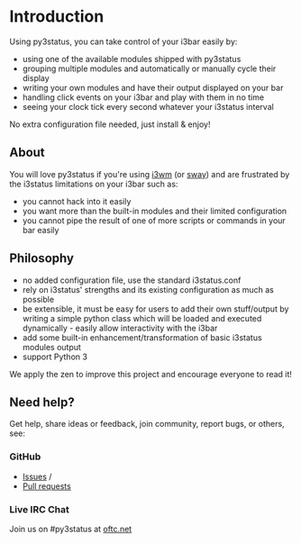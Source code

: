 # Introduction

Using py3status, you can take control of your i3bar easily by:

- using one of the available modules shipped with py3status
- grouping multiple modules and automatically or manually cycle their display
- writing your own modules and have their output displayed on your bar
- handling click events on your i3bar and play with them in no time
- seeing your clock tick every second whatever your i3status interval

No extra configuration file needed, just install & enjoy!

## About

You will love py3status if you're using [i3wm](https://i3wm.org) (or
[sway](https://swaywm.org)) and are frustrated by the i3status
limitations on your i3bar such as:

- you cannot hack into it easily
- you want more than the built-in modules and their limited configuration
- you cannot pipe the result of one of more scripts or commands in your bar easily

## Philosophy

- no added configuration file, use the standard i3status.conf
- rely on i3status' strengths and its existing configuration as much as possible
- be extensible, it must be easy for users to add their own
  stuff/output by writing a simple python class which will be loaded
  and executed dynamically - easily allow interactivity with the i3bar
- add some built-in enhancement/transformation of basic i3status modules output
- support Python 3

We apply the zen to improve this project and encourage everyone to read it!

## Need help?

Get help, share ideas or feedback, join community, report bugs, or
others, see:

### GitHub

- [Issues](https://github.com/ultrabug/py3status/issues) /
- [Pull requests](https://github.com/ultrabug/py3status/pulls)

### Live IRC Chat

Join us on \#py3status at [oftc.net](https://www.oftc.net)
